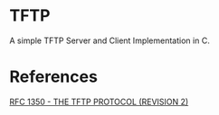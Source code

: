 # TFTP
A simple TFTP Server and Client Implementation in C.

# References
[RFC 1350 -  THE TFTP PROTOCOL (REVISION 2)](https://tools.ietf.org/html/rfc1350)

